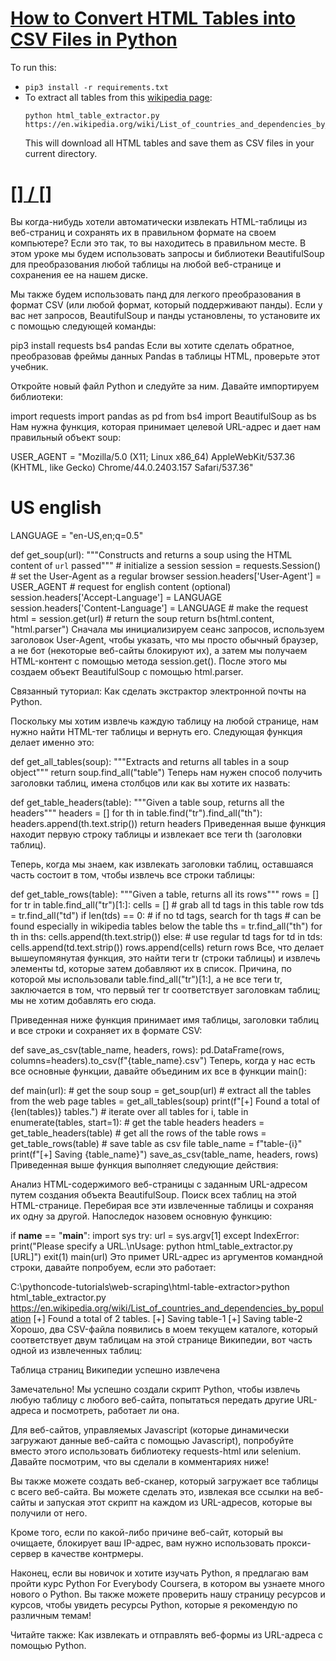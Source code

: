 # [How to Convert HTML Tables into CSV Files in Python](https://www.thepythoncode.com/article/convert-html-tables-into-csv-files-in-python)
To run this:
- `pip3 install -r requirements.txt`
- To extract all tables from this [wikipedia page](https://en.wikipedia.org/wiki/List_of_countries_and_dependencies_by_population):
    ```
    python html_table_extractor.py https://en.wikipedia.org/wiki/List_of_countries_and_dependencies_by_population
    ```
    This will download all HTML tables and save them as CSV files in your current directory.
##
# [[] / []]()
Вы когда-нибудь хотели автоматически извлекать HTML-таблицы из веб-страниц и сохранять их в правильном формате на своем компьютере? Если это так, то вы находитесь в правильном месте. В этом уроке мы будем использовать запросы и библиотеки BeautifulSoup для преобразования любой таблицы на любой веб-странице и сохранения ее на нашем диске.

Мы также будем использовать панд для легкого преобразования в формат CSV (или любой формат, который поддерживают панды). Если у вас нет запросов, BeautifulSoup и панды установлены, то установите их с помощью следующей команды:

pip3 install requests bs4 pandas
Если вы хотите сделать обратное, преобразовав фреймы данных Pandas в таблицы HTML, проверьте этот учебник.

Откройте новый файл Python и следуйте за ним. Давайте импортируем библиотеки:

import requests
import pandas as pd
from bs4 import BeautifulSoup as bs
Нам нужна функция, которая принимает целевой URL-адрес и дает нам правильный объект soup:

USER_AGENT = "Mozilla/5.0 (X11; Linux x86_64) AppleWebKit/537.36 (KHTML, like Gecko) Chrome/44.0.2403.157 Safari/537.36"
# US english
LANGUAGE = "en-US,en;q=0.5"

def get_soup(url):
    """Constructs and returns a soup using the HTML content of `url` passed"""
    # initialize a session
    session = requests.Session()
    # set the User-Agent as a regular browser
    session.headers['User-Agent'] = USER_AGENT
    # request for english content (optional)
    session.headers['Accept-Language'] = LANGUAGE
    session.headers['Content-Language'] = LANGUAGE
    # make the request
    html = session.get(url)
    # return the soup
    return bs(html.content, "html.parser")
Сначала мы инициализируем сеанс запросов, используем заголовок User-Agent, чтобы указать, что мы просто обычный браузер, а не бот (некоторые веб-сайты блокируют их), а затем мы получаем HTML-контент с помощью метода session.get(). После этого мы создаем объект BeautifulSoup с помощью html.parser.

Связанный туториал: Как сделать экстрактор электронной почты на Python.

Поскольку мы хотим извлечь каждую таблицу на любой странице, нам нужно найти HTML-тег таблицы и вернуть его. Следующая функция делает именно это:

def get_all_tables(soup):
    """Extracts and returns all tables in a soup object"""
    return soup.find_all("table")
Теперь нам нужен способ получить заголовки таблиц, имена столбцов или как вы хотите их назвать:

def get_table_headers(table):
    """Given a table soup, returns all the headers"""
    headers = []
    for th in table.find("tr").find_all("th"):
        headers.append(th.text.strip())
    return headers
Приведенная выше функция находит первую строку таблицы и извлекает все теги th (заголовки таблиц).

Теперь, когда мы знаем, как извлекать заголовки таблиц, оставшаяся часть состоит в том, чтобы извлечь все строки таблицы:

def get_table_rows(table):
    """Given a table, returns all its rows"""
    rows = []
    for tr in table.find_all("tr")[1:]:
        cells = []
        # grab all td tags in this table row
        tds = tr.find_all("td")
        if len(tds) == 0:
            # if no td tags, search for th tags
            # can be found especially in wikipedia tables below the table
            ths = tr.find_all("th")
            for th in ths:
                cells.append(th.text.strip())
        else:
            # use regular td tags
            for td in tds:
                cells.append(td.text.strip())
        rows.append(cells)
    return rows
Все, что делает вышеупомянутая функция, это найти теги tr (строки таблицы) и извлечь элементы td, которые затем добавляют их в список. Причина, по которой мы использовали table.find_all("tr")[1:], а не все теги tr, заключается в том, что первый тег tr соответствует заголовкам таблиц; мы не хотим добавлять его сюда.

Приведенная ниже функция принимает имя таблицы, заголовки таблиц и все строки и сохраняет их в формате CSV:

def save_as_csv(table_name, headers, rows):
    pd.DataFrame(rows, columns=headers).to_csv(f"{table_name}.csv")
Теперь, когда у нас есть все основные функции, давайте объединим их все в функции main():

def main(url):
    # get the soup
    soup = get_soup(url)
    # extract all the tables from the web page
    tables = get_all_tables(soup)
    print(f"[+] Found a total of {len(tables)} tables.")
    # iterate over all tables
    for i, table in enumerate(tables, start=1):
        # get the table headers
        headers = get_table_headers(table)
        # get all the rows of the table
        rows = get_table_rows(table)
        # save table as csv file
        table_name = f"table-{i}"
        print(f"[+] Saving {table_name}")
        save_as_csv(table_name, headers, rows)
Приведенная выше функция выполняет следующие действия:

Анализ HTML-содержимого веб-страницы с заданным URL-адресом путем создания объекта BeautifulSoup.
Поиск всех таблиц на этой HTML-странице.
Перебирая все эти извлеченные таблицы и сохраняя их одну за другой.
Напоследок назовем основную функцию:

if __name__ == "__main__":
    import sys
    try:
        url = sys.argv[1]
    except IndexError:
        print("Please specify a URL.\nUsage: python html_table_extractor.py [URL]")
        exit(1)
    main(url)
Это примет URL-адрес из аргументов командной строки, давайте попробуем, если это работает:

C:\pythoncode-tutorials\web-scraping\html-table-extractor>python html_table_extractor.py https://en.wikipedia.org/wiki/List_of_countries_and_dependencies_by_population
[+] Found a total of 2 tables.
[+] Saving table-1
[+] Saving table-2
Хорошо, два CSV-файла появились в моем текущем каталоге, который соответствует двум таблицам на этой странице Википедии, вот часть одной из извлеченных таблиц:

Таблица страниц Википедии успешно извлечена

Замечательно! Мы успешно создали скрипт Python, чтобы извлечь любую таблицу с любого веб-сайта, попытаться передать другие URL-адреса и посмотреть, работает ли она.

Для веб-сайтов, управляемых Javascript (которые динамически загружают данные веб-сайта с помощью Javascript), попробуйте вместо этого использовать библиотеку requests-html или selenium. Давайте посмотрим, что вы сделали в комментариях ниже!

Вы также можете создать веб-сканер, который загружает все таблицы с всего веб-сайта. Вы можете сделать это, извлекая все ссылки на веб-сайты и запуская этот скрипт на каждом из URL-адресов, которые вы получили от него.

Кроме того, если по какой-либо причине веб-сайт, который вы очищаете, блокирует ваш IP-адрес, вам нужно использовать прокси-сервер в качестве контрмеры.

Наконец, если вы новичок и хотите изучать Python, я предлагаю вам пройти курс Python For Everybody Coursera, в котором вы узнаете много нового о Python. Вы также можете проверить нашу страницу ресурсов и курсов, чтобы увидеть ресурсы Python, которые я рекомендую по различным темам!

Читайте также: Как извлекать и отправлять веб-формы из URL-адреса с помощью Python.